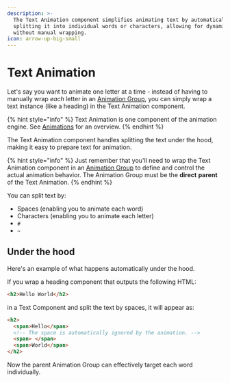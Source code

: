```yaml
---
description: >-
  The Text Animation component simplifies animating text by automatically
  splitting it into individual words or characters, allowing for dynamic effects
  without manual wrapping.
icon: arrow-up-big-small
---
```


# Text Animation

Let's say you want to animate one letter at a time - instead of having to manually wrap _each_ letter in an [Animation Group](animation-group.md), you can simply wrap a text instance (like a heading) in the Text Animation component.

{% hint style="info" %}
Text Animation is one component of the animation engine. See [Animations](../foundations/animations.md) for an overview.
{% endhint %}

The Text Animation component handles splitting the text under the hood, making it easy to prepare text for animation.

{% hint style="info" %}
Just remember that you'll need to wrap the Text Animation component in an [Animation Group](animation-group.md) to define and control the actual animation behavior. The Animation Group must be the **direct** **parent** of the Text Animation.
{% endhint %}

You can split text by:

* Spaces (enabling you to animate each word)
* Characters (enabling you to animate each letter)
* `#`
* `~`

## Under the hood

Here's an example of what happens automatically under the hood.

If you wrap a heading component that outputs the following HTML:

```html
<h2>Hello World</h2>
```

in a Text Component and split the text by spaces, it will appear as:

```html
<h2>
  <span>Hello</span>
  <!-- The space is automatically ignored by the animation. -->
  <span> </span>
  <span>World</span>
</h2>
```

Now the parent Animation Group can effectively target each word individually.
